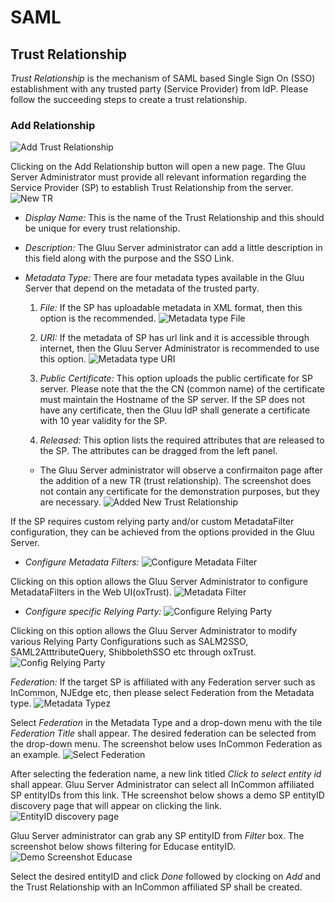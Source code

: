 # SAML

## Trust Relationship

_Trust Relationship_ is the mechanism of SAML based Single Sign On (SSO) establishment with any trusted party (Service Provider) from IdP. Please follow the succeeding steps to create a trust relationship.

### Add Relationship
![Add Trust Relationship](img/admin_saml_create.png)

Clicking on the Add Relationship button will open a new page. The Gluu Server Administrator must provide all relevant information regarding the Service Provider (SP) to establish Trust Relationship from the server.
![New TR](img/admin_saml_newTR.png)

* _Display Name:_ This is the name of the Trust Relationship and this should be unique for every trust relationship.

* _Description:_ The Gluu Server administrator can add a little description in this field along with the purpose and the SSO Link.

* _Metadata Type:_ There are four metadata types available in the Gluu Server that depend on the metadata of the trusted party.

  1. _File:_ If the SP has uploadable metadata in XML format, then this option is the recommended.
![Metadata type File](img/admin_saml_metadatafile.png)

  2. _URI:_ If the metadata of SP has url link and it is accessible through internet, then the Gluu Server Administrator is recommended to use this option.
![Metadata type URI](img/admin_saml_metadatauri.png)

  4. _Public Certificate:_ This option uploads the public certificate for SP server. Please note that the the CN (common name) of the certificate must maintain the Hostname of the SP server. If the SP does not have any certificate, then the Gluu IdP shall generate a certificate with 10 year validity for the SP.

  3. _Released:_ This option lists the required attributes that are released to the SP. The attributes can be dragged from the left panel.

  * The Gluu Server administrator will observe a confirmaiton page after the addition of a new TR (trust relationship). The screenshot does not contain any certificate for the demonstration purposes, but they are necessary.
	![Added New Trust Relationship](img/admin_saml_addedTR.png)

If the SP requires custom relying party and/or custom MetadataFilter configuration, they can be achieved from the options provided in the Gluu Server.

  * _Configure Metadata Filters:_ 
![Configure Metadata Filter](img/admin_saml_configmetadata.png)

Clicking on this option allows the Gluu Server Administrator to configure MetadataFilters in the Web UI(oxTrust).
![Metadata Filter](img/admin_saml_metadatafilter.png)

  * _Configure specific Relying Party:_ 
![Configure Relying Party](img/admin_saml_configrelying.png)

Clicking on this option allows the Gluu Server Administrator to modify various Relying Party Configurations such as SALM2SSO, SAML2AtttributeQuery, ShibbolethSSO etc through oxTrust.
![Config Relying Party](img/admin_saml_relyingparty.png)

   _Federation:_ If the target SP is affiliated with any Federation server such as InCommon, NJEdge etc, then please select Federation from the Metadata type.
![Metadata Type](img/admin_saml_metadatatype.png)z

Select *Federation* in the Metadata Type and a drop-down menu  with the tile *Federation Title* shall appear. The desired federation can be selected from the drop-down menu. The screenshot below uses InCommon Federation as an example.
![Select Federation](img/admin_saml_federation.png)

After selecting the federation name, a new link titled *Click to select entity id* shall appear. Gluu Server Administrator can select all InCommon affiliated SP entityIDs from this link. THe screenshot below shows a demo SP entityID discovery page that will appear on clicking the link.
![EntityID discovery page](img/admin_saml_newentityid.png)

Gluu Server administrator can grab any SP entityID from *Filter* box. The screenshot below shows filtering for Educase entityID.
![Demo Screenshot Educase](img/admin_saml_entityiddemo.png)

Select the desired entityID and click *Done* followed by clocking on *Add* and the Trust Relationship with an InCommon affiliated SP shall be created.
